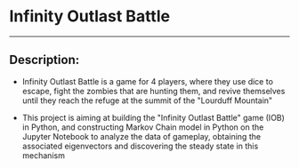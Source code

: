 # Infinity Outlast Battle
--------------------------------------------------------------------------

## Description:

* Infinity Outlast Battle is a game for 4 players, where they use dice to escape, fight the zombies that are hunting them, and revive themselves until they reach the refuge at the summit of the "Lourduff Mountain"

* This project is aiming at building the "Infinity Outlast Battle" game (IOB) in Python, and constructing Markov Chain model in Python on the Jupyter Notebook to analyze the data of gameplay, obtaining the associated eigenvectors and discovering the steady state in this mechanism

